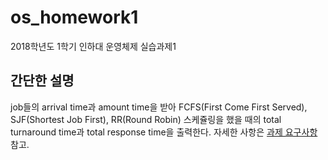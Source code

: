 # os_homework1
2018학년도 1학기 인하대 운영체제 실습과제1

## 간단한 설명
job들의 arrival time과 amount time을 받아 FCFS(First Come First Served), SJF(Shortest Job First), RR(Round Robin) 스케쥴링을 했을 때의 total turnaround time과 total response time을 출력한다. 자세한 사항은 [과제 요구사항](./2018_OS_homework1.docx) 참고.

